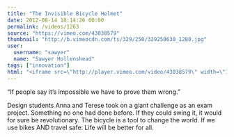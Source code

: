 ```yaml
---
title: "The Invisible Bicycle Helmet"
date: 2012-08-14 18:14:26 00:00
permalink: /videos/1263
source: "https://vimeo.com/43038579"
thumbnail: "http://b.vimeocdn.com/ts/329/250/329250630_1280.jpg"
user:
  username: "sawyer"
  name: "Sawyer Hollenshead"
tags: ["innovation"]
html: "<iframe src=\"http://player.vimeo.com/video/43038579\" width=\"1280\" height=\"720\" frameborder=\"0\" webkitAllowFullScreen mozallowfullscreen allowFullScreen></iframe>"
---
```


“If people say it’s impossible we have to prove them wrong.”

Design students Anna and Terese took on a giant challenge as an exam project. Something no one had done before. If they could swing it, it would for sure be revolutionary. The bicycle is a tool to change the world. If we use bikes AND travel safe: Life will be better for all.